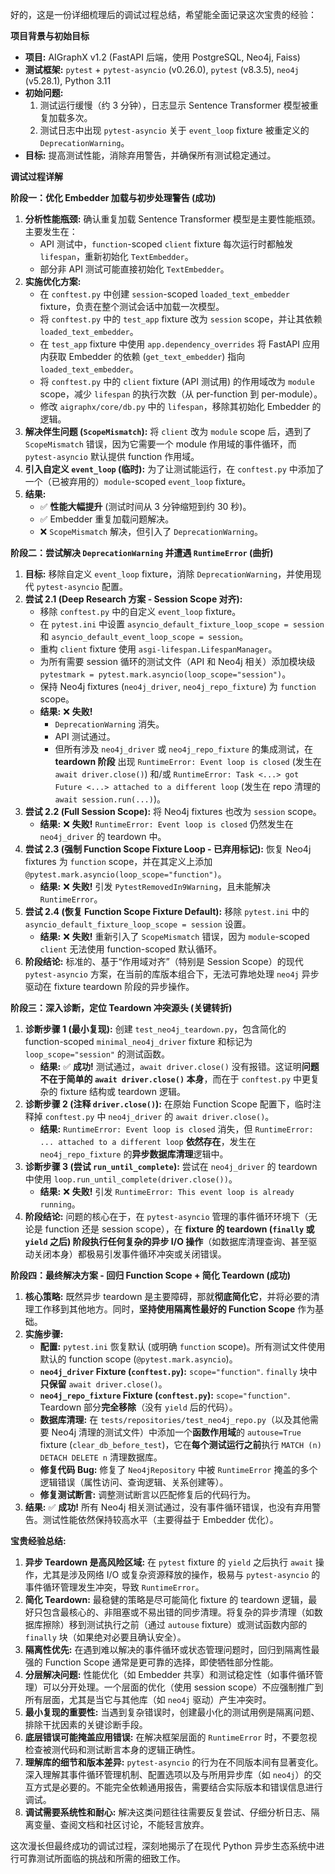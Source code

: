 好的，这是一份详细梳理后的调试过程总结，希望能全面记录这次宝贵的经验：

**项目背景与初始目标**

*   **项目:** AIGraphX v1.2 (FastAPI 后端，使用 PostgreSQL, Neo4j, Faiss)
*   **测试框架:** `pytest` + `pytest-asyncio` (v0.26.0), `pytest` (v8.3.5), `neo4j` (v5.28.1), Python 3.11
*   **初始问题:**
    1.  测试运行缓慢（约 3 分钟），日志显示 Sentence Transformer 模型被重复加载多次。
    2.  测试日志中出现 `pytest-asyncio` 关于 `event_loop` fixture 被重定义的 `DeprecationWarning`。
*   **目标:** 提高测试性能，消除弃用警告，并确保所有测试稳定通过。

**调试过程详解**

**阶段一：优化 Embedder 加载与初步处理警告 (成功)**

1.  **分析性能瓶颈:** 确认重复加载 Sentence Transformer 模型是主要性能瓶颈。主要发生在：
    *   API 测试中，`function`-scoped `client` fixture 每次运行时都触发 `lifespan`，重新初始化 `TextEmbedder`。
    *   部分非 API 测试可能直接初始化 `TextEmbedder`。
2.  **实施优化方案:**
    *   在 `conftest.py` 中创建 `session`-scoped `loaded_text_embedder` fixture，负责在整个测试会话中加载一次模型。
    *   将 `conftest.py` 中的 `test_app` fixture 改为 `session` scope，并让其依赖 `loaded_text_embedder`。
    *   在 `test_app` fixture 中使用 `app.dependency_overrides` 将 FastAPI 应用内获取 Embedder 的依赖 (`get_text_embedder`) 指向 `loaded_text_embedder`。
    *   将 `conftest.py` 中的 `client` fixture (API 测试用) 的作用域改为 `module` scope，减少 `lifespan` 的执行次数（从 per-function 到 per-module）。
    *   修改 `aigraphx/core/db.py` 中的 `lifespan`，移除其初始化 Embedder 的逻辑。
3.  **解决伴生问题 (`ScopeMismatch`):** 将 `client` 改为 `module` scope 后，遇到了 `ScopeMismatch` 错误，因为它需要一个 module 作用域的事件循环，而 `pytest-asyncio` 默认提供 function 作用域。
4.  **引入自定义 `event_loop` (临时):** 为了让测试能运行，在 `conftest.py` 中添加了一个（已被弃用的）`module`-scoped `event_loop` fixture。
5.  **结果:**
    *   ✅ **性能大幅提升** (测试时间从 3 分钟缩短到约 30 秒)。
    *   ✅ Embedder 重复加载问题解决。
    *   ❌ `ScopeMismatch` 解决，但引入了 `DeprecationWarning`。

**阶段二：尝试解决 `DeprecationWarning` 并遭遇 `RuntimeError` (曲折)**

1.  **目标:** 移除自定义 `event_loop` fixture，消除 `DeprecationWarning`，并使用现代 `pytest-asyncio` 配置。
2.  **尝试 2.1 (Deep Research 方案 - Session Scope 对齐):**
    *   移除 `conftest.py` 中的自定义 `event_loop` fixture。
    *   在 `pytest.ini` 中设置 `asyncio_default_fixture_loop_scope = session` 和 `asyncio_default_event_loop_scope = session`。
    *   重构 `client` fixture 使用 `asgi-lifespan.LifespanManager`。
    *   为所有需要 session 循环的测试文件（API 和 Neo4j 相关）添加模块级 `pytestmark = pytest.mark.asyncio(loop_scope="session")`。
    *   保持 Neo4j fixtures (`neo4j_driver`, `neo4j_repo_fixture`) 为 `function` scope。
    *   **结果:** ❌ **失败!**
        *   `DeprecationWarning` 消失。
        *   API 测试通过。
        *   但所有涉及 `neo4j_driver` 或 `neo4j_repo_fixture` 的集成测试，在 **teardown 阶段** 出现 `RuntimeError: Event loop is closed` (发生在 `await driver.close()`) 和/或 `RuntimeError: Task <...> got Future <...> attached to a different loop` (发生在 repo 清理的 `await session.run(...)`)。
3.  **尝试 2.2 (Full Session Scope):** 将 Neo4j fixtures 也改为 `session` scope。
    *   **结果:** ❌ **失败!** `RuntimeError: Event loop is closed` 仍然发生在 `neo4j_driver` 的 teardown 中。
4.  **尝试 2.3 (强制 Function Scope Fixture Loop - 已弃用标记):** 恢复 Neo4j fixtures 为 `function` scope，并在其定义上添加 `@pytest.mark.asyncio(loop_scope="function")`。
    *   **结果:** ❌ **失败!** 引发 `PytestRemovedIn9Warning`，且未能解决 `RuntimeError`。
5.  **尝试 2.4 (恢复 Function Scope Fixture Default):** 移除 `pytest.ini` 中的 `asyncio_default_fixture_loop_scope = session` 设置。
    *   **结果:** ❌ **失败!** 重新引入了 `ScopeMismatch` 错误，因为 `module`-scoped `client` 无法使用 function-scoped 默认循环。
6.  **阶段结论:** 标准的、基于“作用域对齐”（特别是 Session Scope）的现代 `pytest-asyncio` 方案，在当前的库版本组合下，无法可靠地处理 `neo4j` 异步驱动在 fixture teardown 阶段的异步操作。

**阶段三：深入诊断，定位 Teardown 冲突源头 (关键转折)**

1.  **诊断步骤 1 (最小复现):** 创建 `test_neo4j_teardown.py`，包含简化的 function-scoped `minimal_neo4j_driver` fixture 和标记为 `loop_scope="session"` 的测试函数。
    *   **结果:** ✅ **成功!** 测试通过，`await driver.close()` 没有报错。这证明**问题不在于简单的 `await driver.close()` 本身**，而在于 `conftest.py` 中更复杂的 fixture 结构或 teardown 逻辑。
2.  **诊断步骤 2 (注释 `driver.close()`):** 在原始 Function Scope 配置下，临时注释掉 `conftest.py` 中 `neo4j_driver` 的 `await driver.close()`。
    *   **结果:** `RuntimeError: Event loop is closed` 消失，但 `RuntimeError: ... attached to a different loop` **依然存在**，发生在 `neo4j_repo_fixture` 的**异步数据库清理**逻辑中。
3.  **诊断步骤 3 (尝试 `run_until_complete`):** 尝试在 `neo4j_driver` 的 teardown 中使用 `loop.run_until_complete(driver.close())`。
    *   **结果:** ❌ **失败!** 引发 `RuntimeError: This event loop is already running`。
4.  **阶段结论:** 问题的核心在于，在 `pytest-asyncio` 管理的事件循环环境下（无论是 function 还是 session scope），在 **fixture 的 teardown (`finally` 或 `yield` 之后) 阶段执行任何复杂的异步 I/O 操作**（如数据库清理查询、甚至驱动关闭本身）都极易引发事件循环冲突或关闭错误。

**阶段四：最终解决方案 - 回归 Function Scope + 简化 Teardown (成功)**

1.  **核心策略:** 既然异步 teardown 是主要障碍，那就**彻底简化它**，并将必要的清理工作移到其他地方。同时，**坚持使用隔离性最好的 Function Scope** 作为基础。
2.  **实施步骤:**
    *   **配置:** `pytest.ini` 恢复默认 (或明确 `function` scope)。所有测试文件使用默认的 function scope (`@pytest.mark.asyncio`)。
    *   **`neo4j_driver` Fixture (`conftest.py`):** `scope="function"`. `finally` 块中**只保留** `await driver.close()`。
    *   **`neo4j_repo_fixture` Fixture (`conftest.py`):** `scope="function"`. Teardown 部分**完全移除**（没有 `yield` 后的代码）。
    *   **数据库清理:** 在 `tests/repositories/test_neo4j_repo.py`（以及其他需要 Neo4j 清理的测试文件）中添加一个**函数作用域**的 `autouse=True` fixture (`clear_db_before_test`)，它在**每个测试运行之前**执行 `MATCH (n) DETACH DELETE n` 清理数据库。
    *   **修复代码 Bug:** 修复了 `Neo4jRepository` 中被 `RuntimeError` 掩盖的多个逻辑错误（属性访问、查询逻辑、关系创建等）。
    *   **修复测试断言:** 调整测试断言以匹配修复后的代码行为。
3.  **结果:** ✅ **成功!** 所有 Neo4j 相关测试通过，没有事件循环错误，也没有弃用警告。测试性能依然保持较高水平（主要得益于 Embedder 优化）。

**宝贵经验总结:**

1.  **异步 Teardown 是高风险区域:** 在 `pytest` fixture 的 `yield` 之后执行 `await` 操作，尤其是涉及网络 I/O 或复杂资源释放的操作，极易与 `pytest-asyncio` 的事件循环管理发生冲突，导致 `RuntimeError`。
2.  **简化 Teardown:** 最稳健的策略是尽可能简化 fixture 的 teardown 逻辑，最好只包含最核心的、非阻塞或不易出错的同步清理。将复杂的异步清理（如数据库擦除）移到测试执行之前（通过 `autouse` fixture）或测试函数内部的 `finally` 块（如果绝对必要且确认安全）。
3.  **隔离性优先:** 在遇到难以解决的事件循环或状态管理问题时，回归到隔离性最强的 Function Scope 通常是更可靠的选择，即使牺牲部分性能。
4.  **分层解决问题:** 性能优化（如 Embedder 共享）和测试稳定性（如事件循环管理）可以分开处理。一个层面的优化（使用 session scope）不应强制推广到所有层面，尤其是当它与其他库（如 `neo4j` 驱动）产生冲突时。
5.  **最小复现的重要性:** 当遇到复杂错误时，创建最小化的测试用例是隔离问题、排除干扰因素的关键诊断手段。
6.  **底层错误可能掩盖应用错误:** 在解决框架层面的 `RuntimeError` 时，不要忽视检查被测代码和测试断言本身的逻辑正确性。
7.  **理解库的细节和版本差异:** `pytest-asyncio` 的行为在不同版本间有显著变化。深入理解其事件循环管理机制、配置选项以及与所用异步库（如 `neo4j`）的交互方式是必要的。不能完全依赖通用报告，需要结合实际版本和错误信息进行调试。
8.  **调试需要系统性和耐心:** 解决这类问题往往需要反复尝试、仔细分析日志、隔离变量、查阅文档和社区讨论，不能轻言放弃。

这次漫长但最终成功的调试过程，深刻地揭示了在现代 Python 异步生态系统中进行可靠测试所面临的挑战和所需的细致工作。